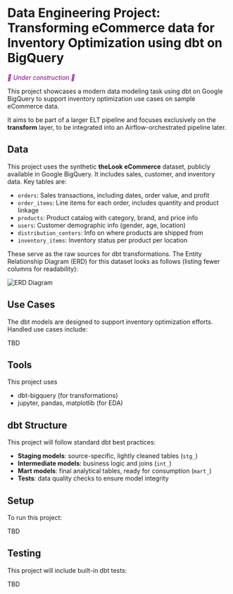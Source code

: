 # Data Engineering Project: Transforming eCommerce data for Inventory Optimization using dbt on BigQuery

<span style="color:purple"><em>👾 Under construction 👾</em></span>

This project showcases a modern data modeling task using dbt on Google BigQuery to support inventory optimization use cases on sample eCommerce data.

It aims to be part of a larger ELT pipeline and focuses exclusively on the **transform** layer, to be integrated into an Airflow-orchestrated pipeline later.

## Data

This project uses the synthetic **theLook eCommerce** dataset, publicly available in Google BigQuery. It includes sales, customer, and inventory data. Key tables are:

- `orders`: Sales transactions, including dates, order value, and profit
- `order_items`: Line items for each order, includes quantity and product linkage
- `products`: Product catalog with category, brand, and price info
- `users`: Customer demographic info (gender, age, location)
- `distribution_centers`: Info on where products are shipped from
- `inventory_items`: Inventory status per product per location

These serve as the raw sources for dbt transformations. The Entity Relationship Diagram (ERD) for this dataset looks as follows (listing fewer columns for readability):

![ERD Diagram](data/theLook_eCommerce_ERD_red.png)

## Use Cases

The dbt models are designed to support inventory optimization efforts. Handled use cases include:

TBD

## Tools

This project uses

- dbt-bigquery (for transformations)
- jupyter, pandas, matplotlib (for EDA)

## dbt Structure

This project will follow standard dbt best practices:

- **Staging models**: source-specific, lightly cleaned tables (`stg_`)
- **Intermediate models**: business logic and joins (`int_`)
- **Mart models**: final analytical tables, ready for consumption (`mart_`)
- **Tests**: data quality checks to ensure model integrity

## Setup

To run this project:

TBD

## Testing

This project will include built-in dbt tests:

TBD
